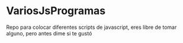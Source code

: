 # VariosJsProgramas
Repo para colocar diferentes scripts de javascript, eres libre de tomar alguno, pero antes dime si te gustó
